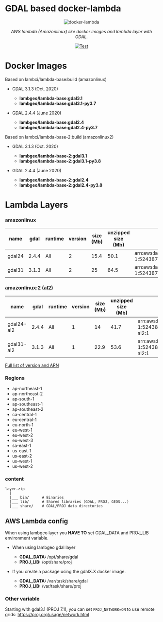 # GDAL based docker-lambda

<p align="center">
  <img src="https://user-images.githubusercontent.com/10407788/95621320-7b226080-0a3f-11eb-8194-4b55a5555836.png" style="max-width: 800px;" alt="docker-lambda"></a>
</p>
<p align="center">
  <em>AWS lambda (Amazonlinux) like docker images and lambda layer with GDAL.</em>
</p>
<p align="center">
  <a href="https://github.com/cogeotiff/rio-tiler/actions?query=workflow%3ACI" target="_blank">
      <img src="https://github.com/cogeotiff/rio-tiler/workflows/CI/badge.svg" alt="Test">
  </a>
</p>


# Docker Images

Based on lambci/lambda-base:build (amazonlinux)
  - GDAL 3.1.3 (Oct. 2020)
    - **lambgeo/lambda-base:gdal3.1**
    - **lambgeo/lambda-base:gdal3.1-py3.7**

  - GDAL 2.4.4 (June 2020)
    - **lambgeo/lambda-base:gdal2.4**
    - **lambgeo/lambda-base:gdal2.4-py3.7**

Based on lambci/lambda-base-2:build (amazonlinux2)
  - GDAL 3.1.3 (Oct. 2020)
    - **lambgeo/lambda-base-2:gdal3.1**
    - **lambgeo/lambda-base-2:gdal3.1-py3.8**

  - GDAL 2.4.4 (June 2020)
    - **lambgeo/lambda-base-2:gdal2.4**
    - **lambgeo/lambda-base-2:gdal2.4-py3.8**


# Lambda Layers

### **amazonlinux**

  name | gdal | runtime | version | size (Mb)| unzipped size (Mb)| arn
  ---|   ---|      ---|      ---|       ---|                ---| ---
  gdal24 |   2.4.4|    All  |        2|      15.4|               50.1| arn:aws:lambda:us-east-1:524387336408:layer:gdal24:2
  gdal31 |   3.1.3|    All  |        2|        25|               64.5| arn:aws:lambda:us-east-1:524387336408:layer:gdal31:2


### **amazonlinux:2 (al2)**

  name | gdal | runtime | version | size (Mb)| unzipped size (Mb)| arn
  ---|   ---|      ---|      ---|       ---|                ---| ---
  gdal24-al2 |   2.4.4|    All  |        1|        14|               41.7| arn:aws:lambda:us-east-1:524387336408:layer:gdal24-al2:1
  gdal31-al2 |   3.1.3|    All  |        1|      22.9|               53.6| arn:aws:lambda:us-east-1:524387336408:layer:gdal31-al2:1


[Full list of version and ARN](/arns.json)

### Regions
- ap-northeast-1
- ap-northeast-2
- ap-south-1
- ap-southeast-1
- ap-southeast-2
- ca-central-1
- eu-central-1
- eu-north-1
- eu-west-1
- eu-west-2
- eu-west-3
- sa-east-1
- us-east-1
- us-east-2
- us-west-1
- us-west-2

### content

```
layer.zip
  |
  |___ bin/      # Binaries
  |___ lib/      # Shared libraries (GDAL, PROJ, GEOS...)
  |___ share/    # GDAL/PROJ data directories
```

## AWS Lambda config

When using lambgeo layer you **HAVE TO** set GDAL_DATA and PROJ_LIB environment variable.

- When using lambgeo gdal layer

  - **GDAL_DATA:** /opt/share/gdal
  - **PROJ_LIB:** /opt/share/proj

- If you create a package using the gdalX.X docker image.

  - **GDAL_DATA:** /var/task/share/gdal
  - **PROJ_LIB:** /var/task/share/proj

### Other variable

Starting with gdal3.1 (PROJ 7.1), you can set `PROJ_NETWORK=ON` to use remote grids: https://proj.org/usage/network.html
